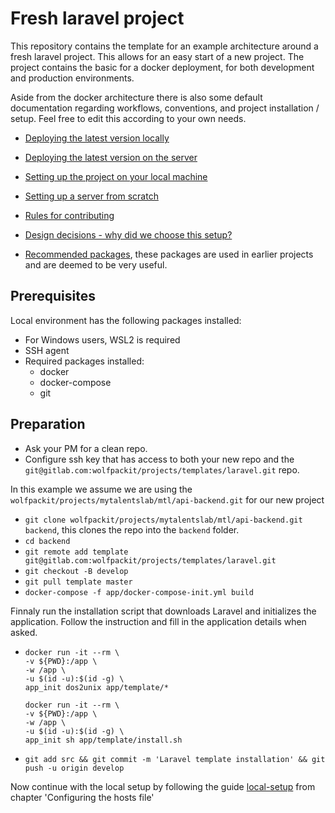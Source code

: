 # Fresh laravel project

This repository contains the template for an example architecture around a fresh laravel project. This allows for an
easy start of a new project. The project contains the basic for a docker deployment, for both development and production
environments.

Aside from the docker architecture there is also some default documentation regarding workflows, conventions, and project
installation / setup. Feel free to edit this according to your own needs.

- [Deploying the latest version locally](doc/local-daily.md)
- [Deploying the latest version on the server](doc/server-daily.md)
- [Setting up the project on your local machine](doc/local-setup.md)
- [Setting up a server from scratch](doc/server-setup.md)
- [Rules for contributing](doc/contribution-rules.md)
- [Design decisions - why did we choose this setup?](doc/design-decisions.md)


- [Recommended packages](doc/template/recommended-packages.md), these packages are used in earlier projects and are deemed to be very useful.

## Prerequisites
Local environment has the following packages installed:
* For Windows users, WSL2 is required
* SSH agent
* Required packages installed:
  * docker
  * docker-compose
  * git

## Preparation
- Ask your PM for a clean repo.
- Configure ssh key that has access to both your new repo and the `git@gitlab.com:wolfpackit/projects/templates/laravel.git` repo.

In this example we assume we are using the `wolfpackit/projects/mytalentslab/mtl/api-backend.git` for our new project

- `git clone wolfpackit/projects/mytalentslab/mtl/api-backend.git backend`, this clones the repo into the `backend` folder.
- `cd backend`
- `git remote add template git@gitlab.com:wolfpackit/projects/templates/laravel.git`
- `git checkout -B develop`
- `git pull template master`
- `docker-compose -f app/docker-compose-init.yml build`

Finnaly run the installation script that downloads Laravel and initializes the application. 
Follow the instruction and fill in the application details when asked.
- ```
  docker run -it --rm \
  -v ${PWD}:/app \
  -w /app \
  -u $(id -u):$(id -g) \
  app_init dos2unix app/template/*
  ```
  ```
  docker run -it --rm \
  -v ${PWD}:/app \
  -w /app \
  -u $(id -u):$(id -g) \
  app_init sh app/template/install.sh
  ```
- `git add src && git commit -m 'Laravel template installation' && git push -u origin develop`

Now continue with the local setup by following the guide [local-setup](doc/local-setup.md#Configuring-the-hosts-file) from chapter 'Configuring the hosts file' 
